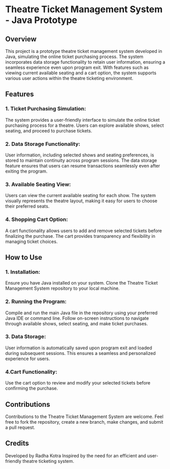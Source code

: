 # Theatre Ticket Management System - Java Prototype
## Overview
This project is a prototype theatre ticket management system developed in Java, simulating the online ticket purchasing process. The system incorporates data storage functionality to retain user information, ensuring a seamless experience even upon program exit. With features such as viewing current available seating and a cart option, the system supports various user actions within the theatre ticketing environment.

## Features
### 1. Ticket Purchasing Simulation:

The system provides a user-friendly interface to simulate the online ticket purchasing process for a theatre.
Users can explore available shows, select seating, and proceed to purchase tickets.
### 2. Data Storage Functionality:

User information, including selected shows and seating preferences, is stored to maintain continuity across program sessions.
The data storage feature ensures that users can resume transactions seamlessly even after exiting the program.
### 3. Available Seating View:

Users can view the current available seating for each show.
The system visually represents the theatre layout, making it easy for users to choose their preferred seats.
### 4. Shopping Cart Option:

A cart functionality allows users to add and remove selected tickets before finalizing the purchase.
The cart provides transparency and flexibility in managing ticket choices.
## How to Use
### 1. Installation:

Ensure you have Java installed on your system.
Clone the Theatre Ticket Management System repository to your local machine.
### 2. Running the Program:

Compile and run the main Java file in the repository using your preferred Java IDE or command line.
Follow on-screen instructions to navigate through available shows, select seating, and make ticket purchases.
### 3. Data Storage:

User information is automatically saved upon program exit and loaded during subsequent sessions.
This ensures a seamless and personalized experience for users.
### 4.Cart Functionality:

Use the cart option to review and modify your selected tickets before confirming the purchase.
## Contributions
Contributions to the Theatre Ticket Management System are welcome. Feel free to fork the repository, create a new branch, make changes, and submit a pull request.

## Credits
Developed by Radha Kotra
Inspired by the need for an efficient and user-friendly theatre ticketing system.
